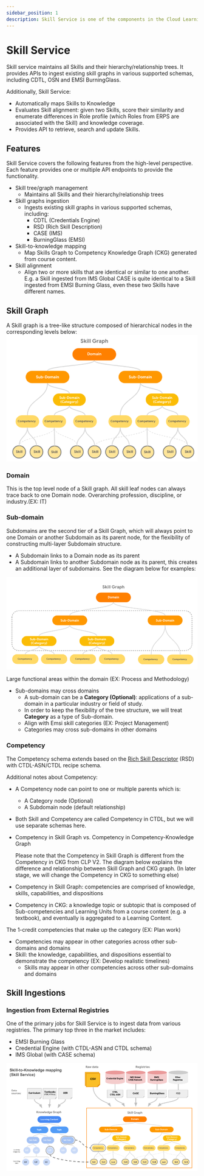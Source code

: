 ```yaml
---
sidebar_position: 1
description: Skill Service is one of the components in the Cloud Learning Platform. It supports data ingestion from schemas including CTDL, CASE, RSD and EMSI/BurningGlass.
---
```

# Skill Service

Skill service maintains all Skills and their hierarchy/relationship trees. It provides APIs to ingest existing skill graphs in various supported schemas, including CDTL, OSN and EMSI BurningGlass.

Additionally, Skill Service:
- Automatically maps Skills to Knowledge
- Evaluates Skill alignment: given two Skills, score their similarity and enumerate differences in Role profile (which Roles from ERPS are associated with the Skill) and knowledge coverage.
- Provides API to retrieve, search and update Skills.

## Features

Skill Service covers the following features from the high-level perspective. Each feature provides one or multiple API endpoints to provide the functionality.

- Skill tree/graph management
  - Maintains all Skills and their hierarchy/relationship trees
- Skill graphs ingestion
  - Ingests existing skill graphs in various supported schemas, including:
    - CDTL (Credentials Engine)
    - RSD (Rich Skill Description)
    - CASE (IMS)
    - BurningGlass (EMSI)
- Skill-to-knowledge mapping
  - Map Skills Graph to Competency Knowledge Graph (CKG) generated from course content.
- Skill alignment
  - Align two or more skills that are identical or similar to one another. E.g. a Skill ingested from IMS Global CASE is quite identical to a Skill ingested from EMSI Burning Glass, even these two Skills have different names.

## Skill Graph

A Skill graph is a tree-like structure composed of hierarchical nodes in the corresponding levels below:
![Skill Graph](./img/skill_service/skill_graph.png)

### Domain

This is the top level node of a Skill graph. All skill leaf nodes can always trace back to one Domain node.
Overarching profession, discipline, or industry.(EX: IT)

### Sub-domain

Subdomains are the second tier of a Skill Graph, which will always point to one Domain or another Subdomain as its parent node, for the flexibility of constructing multi-layer Subdomain structure.

- A Subdomain links to a Domain node as its parent
- A Subdomain links to another Subdomain node as its parent, this creates an additional layer of subdomains. See the diagram below for examples:

![Sub Domain](./img/skill_service/sub_domain.png)

Large functional areas within the domain (EX: Process and Methodology)

- Sub-domains may cross domains
  - A sub-domain can be a **Category (Optional)**:  applications of a sub-domain in a particular industry or field of study.
  - In order to keep the flexibility of the tree structure, we will treat **Category** as a type of Sub-domain.
  - Align with Emsi skill categories (EX: Project Management)
  - Categories may cross sub-domains in other domains

### Competency

The Competency schema extends based on the [Rich Skill Descriptor](https://rsd.openskillsnetwork.org/#align-a-credential-to-rsds) (RSD) with CTDL-ASN/CTDL recipe schema.

Additional notes about Competency:

- A Competency node can point to one or multiple parents which is:
  - A Category node (Optional)
  - A Subdomain node (default relationship)
- Both Skill and Competency are called Competency in CTDL, but we will use separate schemas here.

- Competency in Skill Graph vs. Competency in Competency-Knowledge Graph

  Please note that the Competency in Skill Graph is different from the Competency in CKG from CLP V2. The diagram below explains the difference and relationship between Skill Graph and CKG graph. (In later stage, we will change the Competency in CKG to something else)

- Competency in Skill Graph: competencies are comprised of knowledge, skills, capabilities, and dispositions
- Competency in CKG: a knowledge topic or subtopic that is composed of Sub-competencies and Learning Units from a course content (e.g. a textbook), and eventually is aggregated to a Learning Content.

The 1-credit competencies that make up the category (EX: Plan work)

- Competencies may appear in other categories across other sub-domains and domains
- Skill:  the knowledge, capabilities, and dispositions essential to demonstrate the competency (EX: Develop realistic timelines)
  - Skills may appear in other competencies across other sub-domains and domains

## Skill Ingestions

### Ingestion from External Registries

One of the primary jobs for Skill Service is to ingest data from various registries. The primary top three in the market includes:

- EMSI Burning Glass
- Credential Engine (with CTDL-ASN and CTDL schema)
- IMS Global (with CASE schema)

![Skill Ingestions](./img/skill_service/skill_ingestions.png)